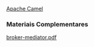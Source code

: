 [Apache Camel](https://camel.apache.org/)

### Materiais Complementares

[broker-mediator.pdf](./broker-mediator.pdf)